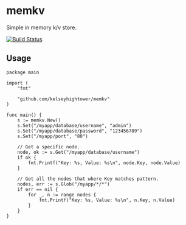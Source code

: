 # memkv

Simple in memory k/v store.

[![Build Status](https://travis-ci.org/kelseyhightower/memkv.svg)](https://travis-ci.org/kelseyhightower/memkv)

## Usage

```
package main

import (
	"fmt"

	"github.com/kelseyhightower/memkv"
)

func main() {
	s := memkv.New()
	s.Set("/myapp/database/username", "admin")
	s.Set("/myapp/database/password", "123456789")
	s.Set("/myapp/port", "80")

	// Get a specific node.
	node, ok := s.Get("/myapp/database/username")	
	if ok {
		fmt.Printf("Key: %s, Value: %s\n", node.Key, node.Value)
	}

	// Get all the nodes that where Key matches pattern.
	nodes, err := s.Glob("/myapp/*/*")
	if err == nil {
		for _, n := range nodes {
			fmt.Printf("Key: %s, Value: %s\n", n.Key, n.Value)
		}
	}
}	
```
